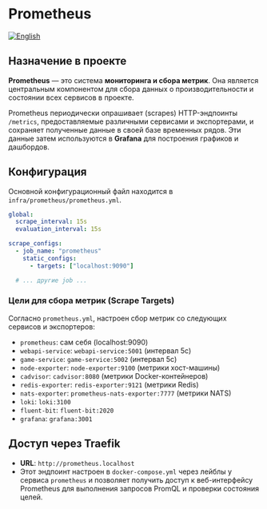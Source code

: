 # Prometheus
[![English](https://img.shields.io/badge/lang-English-blue.svg)](../../../en/infra/prometheus/index.md)

## Назначение в проекте

**Prometheus** — это система **мониторинга и сбора метрик**. Она является центральным компонентом для сбора данных о производительности и состоянии всех сервисов в проекте.

Prometheus периодически опрашивает (scrapes) HTTP-эндпоинты `/metrics`, предоставляемые различными сервисами и экспортерами, и сохраняет полученные данные в своей базе временных рядов. Эти данные затем используются в **Grafana** для построения графиков и дашбордов.

## Конфигурация

Основной конфигурационный файл находится в `infra/prometheus/prometheus.yml`.

```yaml
global:
  scrape_interval: 15s
  evaluation_interval: 15s

scrape_configs:
  - job_name: "prometheus"
    static_configs:
      - targets: ["localhost:9090"]

  # ... другие job ...
```

### Цели для сбора метрик (Scrape Targets)

Согласно `prometheus.yml`, настроен сбор метрик со следующих сервисов и экспортеров:

-   `prometheus`: сам себя (localhost:9090)
-   `webapi-service`: `webapi-service:5001` (интервал 5с)
-   `game-service`: `game-service:5002` (интервал 5с)
-   `node-exporter`: `node-exporter:9100` (метрики хост-машины)
-   `cadvisor`: `cadvisor:8080` (метрики Docker-контейнеров)
-   `redis-exporter`: `redis-exporter:9121` (метрики Redis)
-   `nats-exporter`: `prometheus-nats-exporter:7777` (метрики NATS)
-   `loki`: `loki:3100`
-   `fluent-bit`: `fluent-bit:2020`
-   `grafana`: `grafana:3001`

## Доступ через Traefik

-   **URL**: `http://prometheus.localhost`
-   Этот эндпоинт настроен в `docker-compose.yml` через лейблы у сервиса `prometheus` и позволяет получить доступ к веб-интерфейсу Prometheus для выполнения запросов PromQL и проверки состояния целей.
